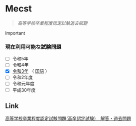 # Mecst
> _高等学校卒業程度認定試験過去問題_

> [!IMPORTANT]
> ### 現在利用可能な試験問題
> - [ ] 令和5年
> - [ ] 令和4年
> - [x] [令和3年](https://fun117.github.io/mecst/pages/high_school/exam/past_exams/exam_questions/2021/1/) （ [国語](https://fun117.github.io/mecst/pages/high_school/exam/past_exams/exam_questions/2021/1/national_language/) ）
> - [ ] 令和2年度
> - [ ] 令和元年度
> - [ ] 平成30年度

## Link
[高等学校卒業程度認定試験問題(高卒認定試験）　解答・過去問題](https://www.mext.go.jp/a_menu/koutou/shiken/1421021.htm)
